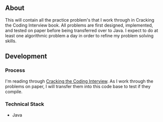 ## About

This will contain all the practice problem's that I work through in Cracking the Coding Interview book. All problems are first designed, implemented, and tested on paper before being transferred over to Java. I expect to do at least one algorithmic problem a day in order to refine my problem solving skills.

## Development

### Process

I'm reading through [Cracking the Coding Interview](https://www.google.com/url?sa=t&rct=j&q=&esrc=s&source=web&cd=1&cad=rja&uact=8&ved=0ahUKEwi45tvAzKvQAhUKzmMKHfViBqMQFghEMAA&url=https%3A%2F%2Fwww.amazon.com%2FCracking-Coding-Interview-Programming-Questions%2Fdp%2F098478280X&usg=AFQjCNFTJ34Rv_Q_Qvg55ufNaJG_ozlrig&sig2=42P_aA-6y6c_kemOLRWSFg). As I work through the problems on paper, I will transfer them into this code base to test if they compile.

### Technical Stack
* Java

